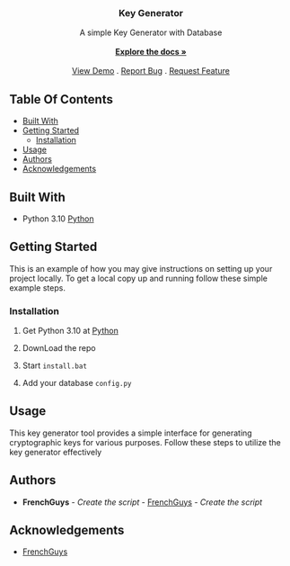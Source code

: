 <br/>
<p align="center">
  <a href="https://github.com/FrenchGuys/KeyGenerator">

  </a>

  <h3 align="center">Key Generator</h3>

  <p align="center">
    A simple Key Generator with Database
    <br/>
    <br/>
    <a href="https://github.com/FrenchGuys/KeyGenerator"><strong>Explore the docs »</strong></a>
    <br/>
    <br/>
    <a href="https://github.com/FrenchGuys/KeyGenerator">View Demo</a>
    .
    <a href="https://github.com/FrenchGuys/KeyGenerator/issues">Report Bug</a>
    .
    <a href="https://github.com/FrenchGuys/KeyGenerator/issues">Request Feature</a>
  </p>
</p>



## Table Of Contents

* [Built With](#built-with)
* [Getting Started](#getting-started)
  * [Installation](#installation)
* [Usage](#usage)
* [Authors](#authors)
* [Acknowledgements](#acknowledgements)

## Built With



* Python 3.10 [Python](https://www.python.org/downloads/release/python-3100/)

## Getting Started

This is an example of how you may give instructions on setting up your project locally.
To get a local copy up and running follow these simple example steps.

### Installation

1. Get Python 3.10 at [Python](https://www.python.org/downloads/release/python-3100/)

2. DownLoad the repo

3. Start ```install.bat```

4. Add your database `config.py`



## Usage

This key generator tool provides a simple interface for generating cryptographic keys for various purposes. Follow these steps to utilize the key generator effectively

## Authors

* **FrenchGuys** - *Create the script* - [FrenchGuys](https://github.com/FrenchGuys) - *Create the script*

## Acknowledgements

* [FrenchGuys](https://github.com/FrenchGuys/)

